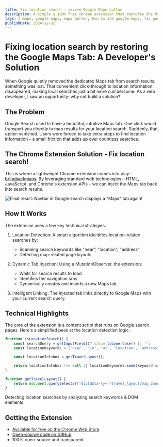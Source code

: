 ```yaml
---
title: Fix location search - revive Google Maps button
description: A simple & 100% free chrome extension that restores the Maps button for location search
tags: [ maps, google maps, maps button, how to add google maps, fix google maps, location search ]
publishDate: 2024-12-02
---
```


# Fixing location search by restoring the Google Maps Tab: A Developer's Solution

When Google quietly removed the dedicated Maps tab from search results, something was lost. That convenient
click-through to location information disappeared, making local searches just a bit more cumbersome. As a web
developer, I saw an opportunity: why not build a solution?

## The Problem

Google Search used to have a beautiful, intuitive Maps tab. One click would transport you directly to map results for
your location search. Suddenly, that option vanished. Users were forced to take extra steps to find location
information – a small friction that adds up over countless searches.

## The Chrome Extension Solution - Fix location search!

This is where a lightweight Chrome extension comes into
play - [bringbackmaps](https://chromewebstore.google.com/detail/bringbackmaps/dhfofnchclaidhjihbikjjemdodddlji). By
leveraging standard web technologies – HTML, JavaScript, and Chrome's extension APIs – we can inject the Maps tab back
into search results.

![Final result: Navbar in Google search displays a "Maps" tab again!](/images/google_search_for_location.png)

## How It Works

The extension uses a few key technical strategies:

1. Location Detection: A smart algorithm identifies location-related searches by:

    - Scanning search keywords like "near", "location", "address"
    - Detecting map-related page layouts

2. Dynamic Tab Injection: Using a MutationObserver, the extension:

    - Waits for search results to load
    - Identifies the navigation tabs
    - Dynamically creates and inserts a new Maps tab

3. Intelligent Linking: The injected tab links directly to Google Maps with your current search query.

## Technical Highlights

The core of the extension is a content script that runs on Google search pages. Here's a simplified peek at the location
detection logic:

```javascript 
function isLocationSearch() {
    const searchQuery = getInputField()?.value.toLowerCase() || '';
    const locationKeywords = ['near', 'in', 'at', 'location', 'address', 'where', 'place', 'directions']; // extend for other languages

    const locationInfobox = getTravelLayout();

    return locationInfobox !== null || locationKeywords.some(keyword => searchQuery.includes(keyword));
}

function getTravelLayout() {
    return document.querySelector("div[data-ly='/travel_layout/map_2modules']");
}
```

Detecting location searches by analyzing search keywords & DOM elements.

## Getting the Extension

- [Available for free on the Chrome Web Store](https://chromewebstore.google.com/detail/bringbackmaps/dhfofnchclaidhjihbikjjemdodddlji)
- [Open-source code on GitHub](https://github.com/lukas-karsch/bringbackmaps)
- 100% open-source and transparent
